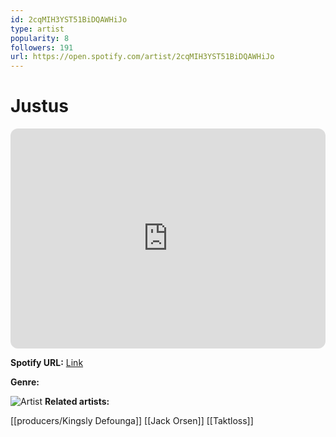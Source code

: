 ```yaml
---
id: 2cqMIH3YST51BiDQAWHiJo
type: artist
popularity: 8
followers: 191
url: https://open.spotify.com/artist/2cqMIH3YST51BiDQAWHiJo
---
```

# Justus

<iframe style="border-radius:12px" src="https://open.spotify.com/embed/artist/2cqMIH3YST51BiDQAWHiJo" width="100%" height="352" frameBorder="0" allowfullscreen="" allow="autoplay; clipboard-write; encrypted-media; fullscreen; picture-in-picture" loading="lazy"></iframe>

**Spotify URL:** [Link](https://open.spotify.com/artist/2cqMIH3YST51BiDQAWHiJo)

**Genre:** 

![Artist](https://i.scdn.co/image/ab6761610000e5eb0380dbfb2927662db044b7f5)
**Related artists:**

[[producers/Kingsly Defounga]]
[[Jack Orsen]]
[[Taktloss]]
